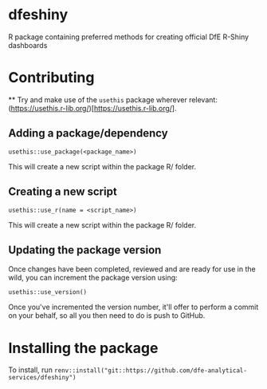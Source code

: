 # dfeshiny
R package containing preferred methods for creating official DfE R-Shiny dashboards 

# Contributing

** Try and make use of the `usethis` package wherever relevant: (https://usethis.r-lib.org/)[https://usethis.r-lib.org/].


## Adding a package/dependency

`usethis::use_package(<package_name>)`

This will create a new script within the package R/ folder.


## Creating a new script

`usethis::use_r(name = <script_name>)`

This will create a new script within the package R/ folder.

## Updating the package version

Once changes have been completed, reviewed and are ready for use in the wild, you
can increment the package version using:

`usethis::use_version()`

Once you've incremented the version number, it'll offer to perform a commit on your behalf, so all you then need to do is push to GitHub.

# Installing the package
To install, run `renv::install("git::https://github.com/dfe-analytical-services/dfeshiny")`

